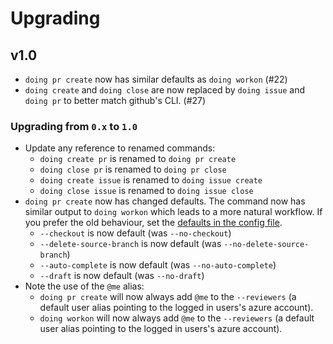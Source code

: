 # Upgrading

## v1.0

- `doing pr create` now has similar defaults as `doing workon` (#22) 
- `doing create` and `doing close` are now replaced by `doing issue` and `doing pr` to better match github's CLI. (#27)


### Upgrading from `0.x` to `1.0`

- Update any reference to renamed commands:
    - `doing create pr` is renamed to `doing pr create`
    - `doing close pr` is renamed to `doing pr close`
    - `doing create issue` is renamed to `doing issue create`
    - `doing close issue` is renamed to `doing issue close`
- `doing pr create` now has changed defaults. The command now has similar output to `doing workon` which leads to a more natural workflow. If you prefer the old behaviour, set the [defaults in the config file](../reference/config_file.md#setting-command-defaults).
    - `--checkout` is now default (was `--no-checkout`)
    -  `--delete-source-branch` is now default (was `--no-delete-source-branch`)
    - `--auto-complete` is now default (was `--no-auto-complete`)
    - `--draft` is now default (was `--no-draft`)
- Note the use of the `@me` alias:
    - `doing pr create` will now always add `@me` to the `--reviewers` (a default user alias pointing to the logged in users's azure account).
    - `doing workon` will now always add `@me` to the `--reviewers` (a default user alias pointing to the logged in users's azure account).







